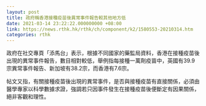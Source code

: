 ```yaml
---
layout: post
title: 政府稱香港接種疫苗後異常事件報告較其他地方低
date: 2021-03-14 23:22:22.000000000 +08:00
link: https://news.rthk.hk/rthk/ch/component/k2/1580553-20210314.htm
categories: rthk
---
```


政府在社交專頁「添馬台」表示，根據不同國家的藥監局資料，香港在接種疫苗後出現的異常事件報告，數目相對較低，舉例指每接種一萬劑疫苗中，英國有39.9宗異常事件報告、新加坡有38.2宗，而香港有7.6宗。

帖文又指，有關接種疫苗後出現的異常事件，是否與接種疫苗有直接關係，必須由醫學專家以科學數據求證，強調若只因事件發生在接種疫苗後便斷定有因果關係，絕非客觀和理性。
